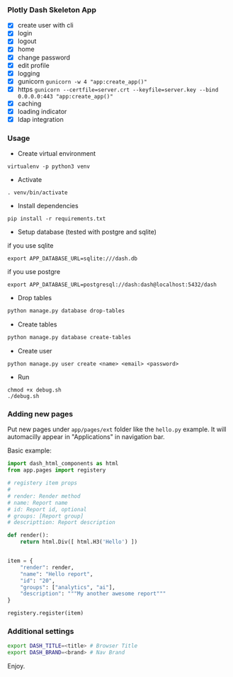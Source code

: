 ### Plotly Dash Skeleton App


- [x] create user with cli
- [x] login
- [x] logout
- [x] home
- [x] change password
- [x] edit profile
- [x] logging
- [x] gunicorn `gunicorn -w 4 "app:create_app()"`
- [x] https `gunicorn --certfile=server.crt --keyfile=server.key --bind 0.0.0.0:443 "app:create_app()"`
- [x] caching
- [x] loading indicator
- [x] ldap integration

### Usage

- Create virtual environment
```
virtualenv -p python3 venv
```

- Activate
```
. venv/bin/activate
```

- Install dependencies
```
pip install -r requirements.txt
```

- Setup database (tested with postgre and sqlite)

if you use sqlite
```
export APP_DATABASE_URL=sqlite:///dash.db
```
if you use postgre
```
export APP_DATABASE_URL=postgresql://dash:dash@localhost:5432/dash
```

- Drop tables
```sh
python manage.py database drop-tables
```


- Create tables
```sh
python manage.py database create-tables
```

- Create user
```
python manage.py user create <name> <email> <password>
```

- Run
```
chmod +x debug.sh
./debug.sh
```


### Adding new pages

Put new pages under `app/pages/ext` folder like the `hello.py` example.
It will automacilly appear in "Applications" in navigation bar.

Basic example:

```py
import dash_html_components as html
from app.pages import registery

# registery item props
#
# render: Render method
# name: Report name
# id: Report id, optional
# groups: [Report group]
# descripttion: Report description

def render():
    return html.Div([ html.H3('Hello') ])


item = {
    "render": render,
    "name": "Hello report",
    "id": "20",
    "groups": ["analytics", "ai"],
    "description": """My another awesome report"""
}

registery.register(item)
```

### Additional settings

```sh
export DASH_TITLE=<title> # Browser Title
export DASH_BRAND=<brand> # Nav Brand
```

Enjoy.
